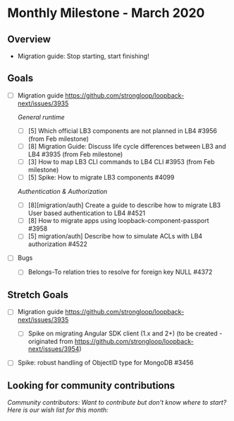 # Monthly Milestone - March 2020

## Overview

- Migration guide: Stop starting, start finishing!

## Goals

- [ ] Migration guide https://github.com/strongloop/loopback-next/issues/3935

  _General runtime_

  - [ ] [5] Which official LB3 components are not planned in LB4 #3956 (from Feb
        milestone)
  - [ ] [8] Migration Guide: Discuss life cycle differences between LB3 and LB4
        #3935 (from Feb milestone)
  - [ ] [3] How to map LB3 CLI commands to LB4 CLI #3953 (from Feb milestone)
  - [ ] [5] Spike: How to migrate LB3 components #4099

  _Authentication & Authorization_

  - [ ] [8][migration/auth] Create a guide to describe how to migrate LB3 User
        based authentication to LB4 #4521
  - [ ] [8] How to migrate apps using loopback-component-passport #3958
  - [ ] [5] migration/auth] Describe how to simulate ACLs with LB4 authorization
        #4522

- [ ] Bugs
  - [ ] Belongs-To relation tries to resolve for foreign key NULL #4372

## Stretch Goals

- [ ] Migration guide https://github.com/strongloop/loopback-next/issues/3935

  - [ ] Spike on migrating Angular SDK client (1.x and 2+) (to be created -
        originated from https://github.com/strongloop/loopback-next/issues/3954)

- [ ] Spike: robust handling of ObjectID type for MongoDB #3456

## Looking for community contributions

_Community contributors: Want to contribute but don't know where to start? Here
is our wish list for this month:_
